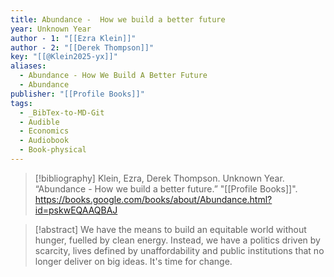```yaml
---
title: Abundance -  How we build a better future
year: Unknown Year
author - 1: "[[Ezra Klein]]"
author - 2: "[[Derek Thompson]]"
key: "[[@Klein2025-yx]]"
aliases:
  - Abundance - How We Build A Better Future
  - Abundance
publisher: "[[Profile Books]]"
tags:
  - _BibTex-to-MD-Git
  - Audible
  - Economics
  - Audiobook
  - Book-physical
---
```


> [!bibliography]
> Klein, Ezra, Derek Thompson. Unknown Year. “Abundance -  How we build a better future.” "[[Profile Books]]". https://books.google.com/books/about/Abundance.html?id=pskwEQAAQBAJ

> [!abstract]
> We have the means to build an equitable world without hunger, fuelled by clean energy. Instead, we have a politics driven by scarcity, lives defined by unaffordability and public institutions that no longer deliver on big ideas. It's time for change.